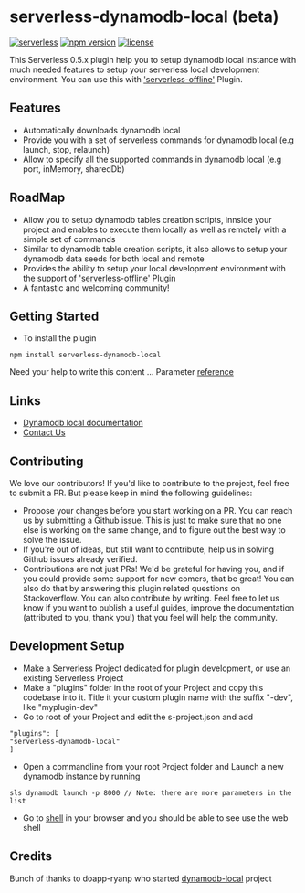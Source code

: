serverless-dynamodb-local (beta)
=================================
[![serverless](http://public.serverless.com/badges/v3.svg)](http://www.serverless.com)
[![npm version](https://badge.fury.io/js/serverless-dynamodb-local.svg)](https://badge.fury.io/js/serverless-dynamodb-local)
[![license](https://img.shields.io/npm/l/serverless-dynamodb-local.svg)](https://www.npmjs.com/package/serverless-dynamodb-local)

This Serverless 0.5.x plugin help you to setup dynamodb local instance with much needed features to setup your serverless local development environment.
You can use this with ['serverless-offline'](https://github.com/dherault/serverless-offline) Plugin.

## Features

* Automatically downloads dynamodb local
* Provide you with a set of serverless commands for dynamodb local (e.g launch, stop, relaunch)
* Allow to specify all the supported commands in dynamodb local (e.g port, inMemory, sharedDb)

## RoadMap

* Allow you to setup dynamodb tables creation scripts, innside your project and enables to execute them locally as well as remotely with a simple set of commands
* Similar to dynamodb table creation scripts, it also allows to setup your dynamodb data seeds for both local and remote
* Provides the ability to setup your local development environment with the support of ['serverless-offline'](https://github.com/dherault/serverless-offline) Plugin
* A fantastic and welcoming community!

## Getting Started

* To install the plugin
```
npm install serverless-dynamodb-local
```
Need your help to write this content ... Parameter [reference](http://docs.aws.amazon.com/amazondynamodb/latest/developerguide/DynamoDBLocal.html) 

## Links

* [Dynamodb local documentation](http://docs.aws.amazon.com/amazondynamodb/latest/developerguide/DynamoDBLocal.html)
* [Contact Us](mailto:ashanf@99x.lk)

## Contributing
We love our contributors! If you'd like to contribute to the project, feel free to submit a PR. But please keep in mind the following guidelines:

* Propose your changes before you start working on a PR. You can reach us by submitting a Github issue. This is just to make sure that no one else is working on the same change, and to figure out the best way to solve the issue.
* If you're out of ideas, but still want to contribute, help us in solving Github issues already verified.
* Contributions are not just PRs! We'd be grateful for having you, and if you could provide some support for new comers, that be great! You can also do that by answering this plugin related questions on Stackoverflow.
You can also contribute by writing. Feel free to let us know if you want to publish a useful guides, improve the documentation (attributed to you, thank you!) that you feel will help the community.

## Development Setup
* Make a Serverless Project dedicated for plugin development, or use an existing Serverless Project
* Make a "plugins" folder in the root of your Project and copy this codebase into it. Title it your custom plugin name with the suffix "-dev", like "myplugin-dev"
* Go to root of your Project and edit the s-project.json and add
```
"plugins": [
"serverless-dynamodb-local"
]
```
* Open a commandline from your root Project folder and Launch a new dynamodb instance by running 
```
sls dynamodb launch -p 8000 // Note: there are more parameters in the list
```
* Go to [shell](http://localhost:8000/shell) in your browser and you should be able to see use the web shell

## Credits
Bunch of thanks to doapp-ryanp who started [dynamodb-local](https://github.com/doapp-ryanp/dynamodb-local) project